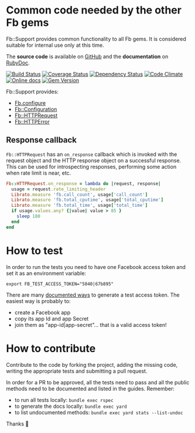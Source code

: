 Common code needed by the other Fb gems
=======================================

Fb::Support provides common functionality to all Fb gems.
It is considered suitable for internal use only at this time.

The **source code** is available on [GitHub](https://github.com/fullscreen/fb-support) and the **documentation** on [RubyDoc](http://www.rubydoc.info/gems/fb-support/frames).

[![Build Status](http://img.shields.io/travis/Fullscreen/fb-support/master.svg)](https://travis-ci.org/Fullscreen/fb-support)
[![Coverage Status](http://img.shields.io/coveralls/Fullscreen/fb-support/master.svg)](https://coveralls.io/r/Fullscreen/fb-support)
[![Dependency Status](http://img.shields.io/gemnasium/Fullscreen/fb-support.svg)](https://gemnasium.com/Fullscreen/fb-support)
[![Code Climate](http://img.shields.io/codeclimate/github/Fullscreen/fb-support.svg)](https://codeclimate.com/github/Fullscreen/fb-support)
[![Online docs](http://img.shields.io/badge/docs-✓-green.svg)](http://www.rubydoc.info/gems/fb-support/frames)
[![Gem Version](http://img.shields.io/gem/v/fb-support.svg)](http://rubygems.org/gems/fb-support)

Fb::Support provides:

* [Fb.configure](http://www.rubydoc.info/gems/fb-support/Fb/Config#configure-instance_method)
* [Fb::Configuration](http://www.rubydoc.info/gems/fb-support/Fb/Configuration)
* [Fb::HTTPRequest](http://www.rubydoc.info/gems/fb-support/Fb/HTTPRequest)
* [Fb::HTTPError](http://www.rubydoc.info/gems/fb-support/Fb/HTTPError)

## Response callback

`Fb::HTTPRequest` has an `on_response` callback which is invoked with
the request object and the HTTP response object on a successful
response. This can be used for introspecting responses, performing some
action when rate limit is near, etc.

```rb
Fb::HTTPRequest.on_response = lambda do |request, response|
  usage = request.rate_limiting_header
  Librato.measure 'fb.call_count', usage['call_count']
  Librato.measure 'fb.total_cputime', usage['total_cputime']
  Librato.measure 'fb.total_time', usage['total_time']
  if usage.values.any? {|value| value > 85 }
    sleep 180
  end
end
```

How to test
===========

In order to run the tests you need to have one Facebook access token and set
it as an environment variable:

    export FB_TEST_ACCESS_TOKEN="5040|67b895"

There are many [documented ways](https://developers.facebook.com/docs/facebook-login/access-tokens#apptokens) to generate a test access token.
The easiest way is probably to:

- create a Facebook app
- copy its app Id and app Secret
- join them as "app-id|app-secret"… that is a valid access token!


How to contribute
=================

Contribute to the code by forking the project, adding the missing code,
writing the appropriate tests and submitting a pull request.

In order for a PR to be approved, all the tests need to pass and all the public
methods need to be documented and listed in the guides. Remember:

- to run all tests locally: `bundle exec rspec`
- to generate the docs locally: `bundle exec yard`
- to list undocumented methods: `bundle exec yard stats --list-undoc`

Thanks :tada:
